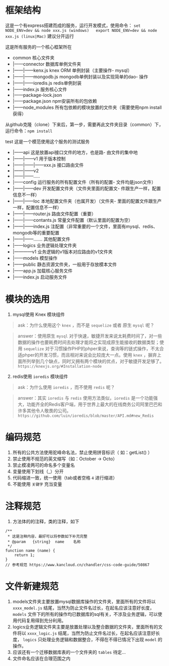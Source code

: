 # 框架结构

这是一个有express搭建而成的服务，运行开发模式，使用命令：
` set NODE_ENV=dev && node xxx.js (windows)   export NODE_ENV=dev && node xxx.js (linux|Mac) ` 建议分开运行

这是所有服务的一个核心框架所在
- common                       核心文件夹
- |——connector                 数据库单例文件夹
- |——|——kenx.js                knex ORM 单例封装（主要操作- mysql）
- |——|——mongodb.js             mongodb单例封装以及实现简单的dao- 操作
- |——|——ioredis.js             redis单例封装
- |——index.js                  服务核心文件
- |——package-lock.json
- |——package.json              npm安装所有的包依赖
- |——node_modules              所有包依赖的模块放置的文件夹（需要使用npm install 获得）

从github克隆（clone）下来后，第一步，需要再此文件夹目录（common）下，运行命令：` npm install `

test                           这是一个模范使用这个服务的测试服务
- |——api                       这是放置api接口文件的地方，也是路- 由文件的集中地
- |——|——v1                     用于版本控制
- |——|——|——xxx.js              接口路由文件
- |——|——v2
- |——|——.....
- |——config                    运行服务的所有配置文件（所有的配置- 文件均是json文件）
- |——|——dev                    开发配置文件夹（文件夹里面的配置文- 件跟生产一样，配置信息不一样）
- |——|——loc                    本地配置文件夹（也属开发）（文件夹- 里面的配置文件跟生产一样，配置信息不一样）
- |——|——router.js              路由文件配置（重要）
- |——|——contants.js            常量文件配置（默认里面的配置为空）
- |——|——index.js               注配置（非常重要的一个文件，里面有mysql、redis、mongodb等的重要配置
- |——|——.......                其他配置文件
- |——logics                    业务逻辑处理文件夹
- |————v1                      业务逻辑的v1版本对应路由的v1文件夹
- |——models                    模型操作
- |——public                    静态资源文件夹，一般用于存放模本文件
- |——app.js                    加载核心服务文件
- |——index.js                  启动服务文件

# 模块的选用

1. mysql使用 Knex 模块组件
> ask：为什么使用这个 `knex` ，而不是 `sequelize` 或者 原生 `mysql` 呢？

> answer：使用原生 `mysql` 对于快速，敏捷开发来说太耗费时间了，对一些数据的操作也要耗费时间去处理才能将之实现成原生能接收的数据类型；使用 `sequelize` 对于习惯操作PHP的phper来说，查询等的链式操作，不太合适phper的开发习惯，而且相对来说会比较庞大一点。使用 `knex` ，摒弃上面所列举到几个缺点，同时又拥有两个模块的优点，对于敏捷开发足够了。 `https://knexjs.org/#Installation-node`

2. redis使用 `ioredis` 模块组件
> ask：为什么使用 `ioredis` ，而不使用  `redis` 呢？

> answer：其实 `ioredis` 与 `redis` 使用方法类似，`ioredis` 是一个功能强大，功能齐全的Redis客户端，用于世界上最大的在线商务公司阿里巴巴和许多其他令人敬畏的公司。 `https://github.com/luin/ioredis/blob/master/API.md#new_Redis`


# 编码规范

1. 所有的公共方法使用驼峰命名法，禁止使用拼音标识（ 如：getList() ）
2. 禁止使用不规范的英文缩写（如：October ->  Octo）
3. 禁止模凌两可的命名多个变量名
4. 变量使用下划线（_）分开
5. 代码缩进一致，统一使用（tab或者空格 `4` 进行缩进）
6. 不能使用 `关键字` 充当变量

# 注释规范

1. 方法体的的注释，类的注释，如下

```
/**
 * 这是注释内容，最好可以将参数如下补充完整
 * @param   {string}  name    名称
 */
function name (name) {
    return 1;
}
// 参考规范 https://www.kancloud.cn/chandler/css-code-guide/50867
```

# 文件新建规范

1. models文件夹主要放置mysql数据库操作的文件夹，里面所有的文件将以 `xxxx_model.js` 结尾，当然为防止文件名过长，在起名应该注意好长度， `models` 文件下的所有的操作均已数据库的sql有关，不涉及业务逻辑，可以使用代码复用得到充分利用。
2. logics业务逻辑文件夹主要是放置处理以及整合数据的文件夹，里面所有的文件将以 `xxxx_logic.js` 结尾，当然为防止文件名过长，在起名应该注意好长度， `logics` 只处理业务逻辑和数据整合，不得在不得已情况下出现 `model` 的操作。
3. 应该还有一个迁移数据库表的一个文件夹的 `tables` 待定...
4. 文件命名应该在合理范围之内
